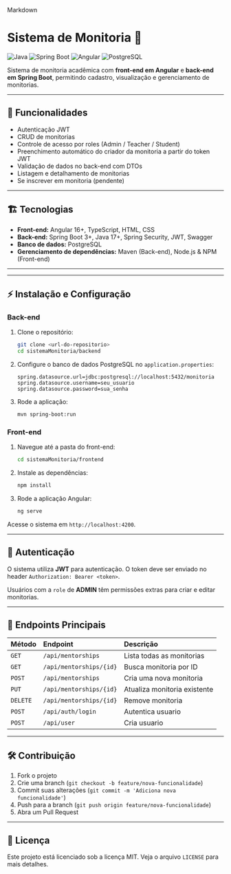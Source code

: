 Markdown

# Sistema de Monitoria 📝

![Java](https://img.shields.io/badge/Java-17-brightgreen?logo=java)
![Spring Boot](https://img.shields.io/badge/Spring%20Boot-3.2-blue?logo=springboot)
![Angular](https://img.shields.io/badge/Angular-16-red?logo=angular)
![PostgreSQL](https://img.shields.io/badge/PostgreSQL-15-blue?logo=postgresql)

Sistema de monitoria acadêmica com **front-end em Angular** e **back-end em Spring Boot**, permitindo cadastro, visualização e gerenciamento de monitorias.

---

## 🔹 Funcionalidades

- Autenticação JWT
- CRUD de monitorias 
- Controle de acesso por roles (Admin / Teacher / Student)
- Preenchimento automático do criador da monitoria a partir do token JWT
- Validação de dados no back-end com DTOs
- Listagem e detalhamento de monitorias
- Se inscrever em monitoria (pendente)

---

## 🏗️ Tecnologias

- **Front-end:** Angular 16+, TypeScript, HTML, CSS
- **Back-end:** Spring Boot 3+, Java 17+, Spring Security, JWT, Swagger
- **Banco de dados:** PostgreSQL
- **Gerenciamento de dependências:** Maven (Back-end), Node.js & NPM (Front-end)

---

---

## ⚡ Instalação e Configuração

### Back-end

1.  Clone o repositório:

    ```bash
    git clone <url-do-repositorio>
    cd sistemaMonitoria/backend
    ```

2.  Configure o banco de dados PostgreSQL no `application.properties`:

    ```properties
    spring.datasource.url=jdbc:postgresql://localhost:5432/monitoria
    spring.datasource.username=seu_usuario
    spring.datasource.password=sua_senha
    ```

3.  Rode a aplicação:

    ```bash
    mvn spring-boot:run
    ```

### Front-end

1.  Navegue até a pasta do front-end:

    ```bash
    cd sistemaMonitoria/frontend
    ```

2.  Instale as dependências:

    ```bash
    npm install
    ```

3.  Rode a aplicação Angular:

    ```bash
    ng serve
    ```

Acesse o sistema em `http://localhost:4200`.

---

## 🔐 Autenticação

O sistema utiliza **JWT** para autenticação. O token deve ser enviado no header `Authorization: Bearer <token>`.

Usuários com a `role` de **ADMIN** têm permissões extras para criar e editar monitorias.

---

## 📄 Endpoints Principais

| Método | Endpoint | Descrição |
| :--- | :--- | :--- |
| `GET` | `/api/mentorships` | Lista todas as monitorias |
| `GET` | `/api/mentorships/{id}` | Busca monitoria por ID |
| `POST` | `/api/mentorships` | Cria uma nova monitoria |
| `PUT` | `/api/mentorships/{id}` | Atualiza monitoria existente |
| `DELETE` | `/api/mentorships/{id}` | Remove monitoria |
| `POST` | `/api/auth/login` | Autentica usuario |
| `POST` | `/api/user` | Cria usuario |

---

## 🛠️ Contribuição

1.  Fork o projeto
2.  Crie uma branch (`git checkout -b feature/nova-funcionalidade`)
3.  Commit suas alterações (`git commit -m 'Adiciona nova funcionalidade'`)
4.  Push para a branch (`git push origin feature/nova-funcionalidade`)
5.  Abra um Pull Request

---

## 📜 Licença

Este projeto está licenciado sob a licença MIT. Veja o arquivo `LICENSE` para mais detalhes.

